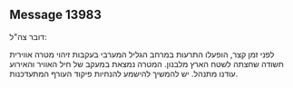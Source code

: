 ## Message 13983

דובר צה"ל: 

לפני זמן קצר, הופעלו התרעות במרחב הגליל המערבי בעקבות זיהוי מטרה אווירית חשודה שחצתה לשטח הארץ מלבנון.
המטרה נמצאת במעקב של חיל האוויר והאירוע עודנו מתנהל.
יש להמשיך להישמע להנחיות פיקוד העורף המתעדכנות.

